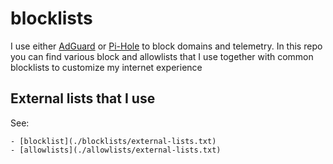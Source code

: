 # blocklists

I use either [AdGuard](https://adguard.com/en/welcome.html) or [Pi-Hole](https://pi-hole.net/) to block domains and telemetry.
In this repo you can find various block and allowlists that I use together with common blocklists to customize my internet experience

## External lists that I use

See:

    - [blocklist](./blocklists/external-lists.txt)
    - [allowlists](./allowlists/external-lists.txt)
